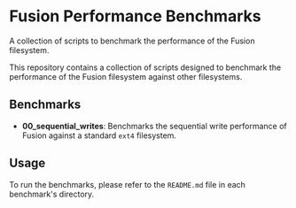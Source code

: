 # Fusion Performance Benchmarks

A collection of scripts to benchmark the performance of the Fusion filesystem.

This repository contains a collection of scripts designed to benchmark the performance of the Fusion filesystem against other filesystems.

## Benchmarks

- **00_sequential_writes**: Benchmarks the sequential write performance of Fusion against a standard `ext4` filesystem.

## Usage

To run the benchmarks, please refer to the `README.md` file in each benchmark's directory.
